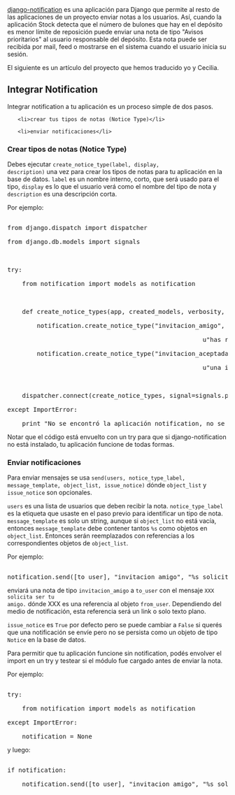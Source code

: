 <html><body><a href="http://code.google.com/p/django-notification" target="_blank">django-notification</a> es una aplicación para Django que permite al resto de las aplicaciones de un proyecto enviar notas a los usuarios. Así, cuando la aplicación Stock detecta que el número de bulones que hay en el depósito es menor límite de reposición puede enviar una nota de tipo "Avisos prioritarios" al usuario responsable del depósito. Esta nota puede ser recibida por mail, feed o mostrarse en el sistema cuando el usuario inicia su sesión.



El siguiente es un artículo del proyecto que hemos traducido yo y Cecilia.



<!--more-->

<h2>Integrar Notification</h2>

Integrar notification a tu aplicación es un proceso simple de dos pasos.

<ol>

	<li>crear tus tipos de notas (Notice Type)</li>

	<li>enviar notificaciones</li>

</ol>

<h3>Crear tipos de notas (Notice Type)</h3>

Debes ejecutar <code>create_notice_type(label, display, description)</code> una vez para crear los tipos de notas para tu aplicación en la base de datos. <code>label</code> es un nombre interno, corto, que será usado para el tipo, <code>display</code> es lo que el usuario verá como el nombre del tipo de nota y <code>description</code> es una descripción corta.



Por ejemplo:

<pre>

from django.dispatch import dispatcher

from django.db.models import signals



try:

    from notification import models as notification



    def create_notice_types(app, created_models, verbosity, **kwargs):

        notification.create_notice_type("invitacion_amigo", u"Invitación recibida",

                                                     u"has recibido una invitación")

        notification.create_notice_type("invitacion_aceptada", u"Invitación aceptada",

                                                     u"una invitación que enviaste fue aceptada")



    dispatcher.connect(create_notice_types, signal=signals.post_syncdb, sender=notification)

except ImportError:

    print "No se encontró la aplicación notification, no se crearán objetos del tipo NoticeTypes"</pre>

Notar que el código está envuelto con un try para que si django-notification no está instalado, tu aplicación funcione de todas formas.

<h3>Enviar notificaciones</h3>

Para enviar mensajes se usa <code>send(users, notice_type_label, message_template, object_list, issue_notice)</code> dónde <code>object_list</code> y <code>issue_notice</code> son opcionales.



<code>users</code> es una lista de usuarios que deben recibir la nota. <code>notice_type_label</code> es la etiqueta que usaste en el paso previo para identificar un tipo de nota. <code>message_template</code> es solo un string, aunque si <code>object_list</code> no está vacía, entonces <code>message_template</code> debe contener tantos <code>%s</code> como objetos en <code>object_list</code>. Entonces serán reemplazados con referencias a los correspondientes objetos de <code>object_list</code>.



Por ejemplo:

<pre>

notification.send([to_user], "invitacion_amigo", "%s solicita ser tu amigo.", [from_user])</pre>

enviará una nota de tipo <code>invitacion_amigo</code> a <code>to_user</code> con el mensaje <code>XXX solicita ser tu amigo.</code> dónde XXX es una referencia al objeto <code>from_user</code>. Dependiendo del medio de notificación, esta referencia será un link o solo texto plano.



<code>issue_notice</code> es <code>True</code> por defecto pero se puede cambiar a <code>False</code> si querés que una notificación se envíe pero no se persista como un objeto de tipo <code>Notice</code> en la base de datos.



Para permitir que tu aplicación funcione sin notification, podés envolver el import en un try y testear si el módulo fue cargado antes de enviar la nota.



Por ejemplo:

<pre>

try:

    from notification import models as notification

except ImportError:

    notification = None</pre>

y luego:

<pre>

if notification:

    notification.send([to_user], "invitacion_amigo", "%s solicita ser tu amigo.", [from_user])</pre></body></html>